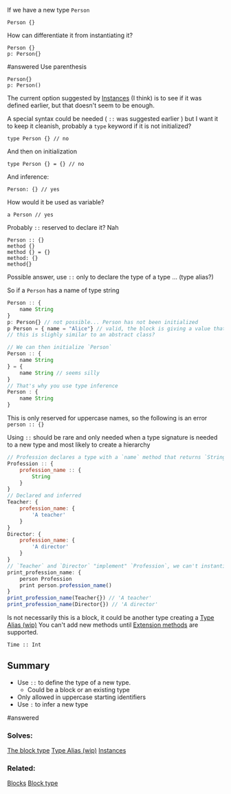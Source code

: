 If we have a new type `Person`  


```
Person {}
```

How can differentiate it from instantiating it? 
```
Person {}
p: Person{}
```

#answered 
Use parenthesis 
```
Person{}
p: Person()
```

The current option suggested by [Instances](../Features/Instances.md) (I think) is to see if it was defined earlier, but that doesn't seem to be enough. 

A special syntax could be needed ( `::` was suggested earlier )  but I want it to keep it cleanish, probably a `type` keyword if it is not initialized?

```
type Person {} // no
```
And then  on initialization 

```
type Person {} = {} // no

```
And inference: 

```
Person: {} // yes
```

How would it be used as variable? 

```
a Person // yes

```

Probably `::` reserved to declare it? Nah

```
Person :: {}
method {}
method {} = {}
method: {}
method{}
```

Possible answer, use `::` only to declare the type of a type ... (type alias?) 

So if a `Person` has a name of type string
```javascript
Person :: { 
    name String
}
p: Person{} // not possible... Person has not been initialized 
p Person = { name = "Alice"} // valid, the block is giving a value that satisfies Person type signature.. 
// this is slighly similar to an abstract class? 

// We can then initialize `Person`
Person :: {
    name String
} = {
    name String // seems silly
}
// That's why you use type inference
Person : {
    name String
}

```

This is only reserved for uppercase names, so the following is an error `person :: {}`

Using `::` should be rare and only needed when a type signature is needed to a new type and most likely to create a hierarchy 

```javascript
// Profession declares a type with a `name` method that returns `String`
Profession :: { 
    profession_name :: {
        String
    }
}
// Declared and inferred
Teacher: {
    profession_name: {
        'A teacher'
    }
}
Director: {
    profession_name: {
        'A director'
    }
}
// `Teacher` and `Director` "implement" `Profession`, we can't instantiate Profession directly but we can use it as type
print_profession_name: {
    person Profession
    print person.profession_name()
} 
print_profession_name(Teacher{}) // 'A teacher'
print_profession_name(Director{}) // 'A director'

```

Is not necessarily this is a block, it could be another type creating a [Type Alias (wip)](Type%20Alias%20(wip).md) 
You can't add new methods until [Extension methods](../Questions/solved/Extension%20methods.md) are supported.
 
```
Time :: Int
```
## Summary

- Use `::` to define the type of a new type.
    - Could be a block or an existing type
- Only allowed in uppercase starting identifiers
- Use `:` to infer a new type

#answered 
### Solves: 
[The block type](solved/The%20block%20type.md)
[Type Alias (wip)](../Features/Type%20Alias%20(wip).md)
[Instances](../Features/Instances.md)

### Related:
[Blocks](../Features/Blocks.md)
[Block type](../Features/Block%20type.md)

